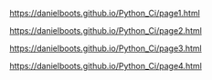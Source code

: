 https://danielboots.github.io/Python_Ci/page1.html

https://danielboots.github.io/Python_Ci/page2.html

https://danielboots.github.io/Python_Ci/page3.html

https://danielboots.github.io/Python_Ci/page4.html